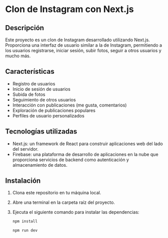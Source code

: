 # Clon de Instagram con Next.js

## Descripción

Este proyecto es un clon de Instagram desarrollado utilizando Next.js. Proporciona una interfaz de usuario similar a la de Instagram, permitiendo a los usuarios registrarse, iniciar sesión, subir fotos, seguir a otros usuarios y mucho más.

## Características

- Registro de usuarios
- Inicio de sesión de usuarios
- Subida de fotos
- Seguimiento de otros usuarios
- Interacción con publicaciones (me gusta, comentarios)
- Exploración de publicaciones populares
- Perfiles de usuario personalizados

## Tecnologías utilizadas

- Next.js: un framework de React para construir aplicaciones web del lado del servidor.
- Firebase: una plataforma de desarrollo de aplicaciones en la nube que proporciona servicios de backend como autenticación y almacenamiento de datos.

## Instalación

1. Clona este repositorio en tu máquina local.
2. Abre una terminal en la carpeta raíz del proyecto.
3. Ejecuta el siguiente comando para instalar las dependencias:

   ```bash
   npm install

   npm run dev
   ```
